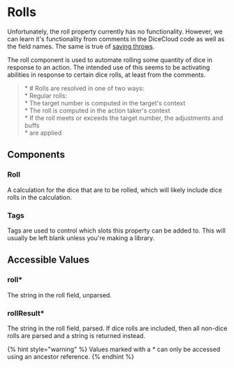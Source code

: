 # Rolls

Unfortunately, the roll property currently has no functionality. However, we can learn it's functionality from comments in the DiceCloud code as well as the field names. The same is true of [saving throws](savingthrow.md).

The roll component is used to automate rolling some quantity of dice in response to an action. The intended use of this seems to be activating abilities in response to certain dice rolls, at least from the comments.

> \* \# Rolls are resolved in one of two ways:  
> \* Regular rolls:  
> \* The target number is computed in the target's context  
> \* The roll is computed in the action taker's context  
> \* If the roll meets or exceeds the target number, the adjustments and buffs  
> \* are applied

## Components

### Roll

A calculation for the dice that are to be rolled, which will likely include dice rolls in the calculation.

### Tags

Tags are used to control which slots this property can be added to. This will usually be left blank unless you're making a library.
 
## Accessible Values

### roll\*

The string in the roll field, unparsed.

### rollResult\*

The string in the roll field, parsed. If dice rolls are included, then all non-dice rolls are parsed and a string is returned instead.

{% hint style="warning" %} Values marked with a \* can only be accessed using an ancestor reference. {% endhint %}
